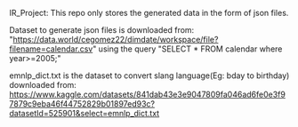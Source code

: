 IR_Project: This repo only stores the generated data in the form of json files. 

Dataset to generate json files is downloaded from:
"https://data.world/cegomez22/dimdate/workspace/file?filename=calendar.csv" using the query "SELECT * FROM calendar where year>=2005;"

emnlp_dict.txt is the dataset to convert slang language(Eg: bday to birthday) downloaded from:
https://www.kaggle.com/datasets/841dab43e3e9047809fa046ad6fe0e3f97879c9eba46f44752829b01897ed93c?datasetId=525901&select=emnlp_dict.txt
